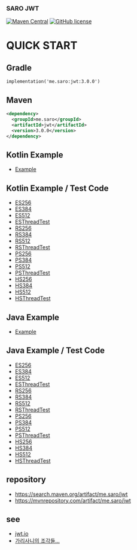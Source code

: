 ### SARO JWT
[![Maven Central](https://maven-badges.herokuapp.com/maven-central/me.saro/jwt/badge.svg)](https://maven-badges.herokuapp.com/maven-central/me.saro/jwt)
[![GitHub license](https://img.shields.io/github/license/saro-lab/jwt.svg)](https://github.com/saro-lab/jwt/blob/master/LICENSE)

# QUICK START

## Gradle
```
implementation('me.saro:jwt:3.0.0')
```

## Maven
``` xml
<dependency>
  <groupId>me.saro</groupId>
  <artifactId>jwt</artifactId>
  <version>3.0.0</version>
</dependency>
```

## Kotlin Example
- [Example](https://github.com/saro-lab/jwt/blob/master/src/test/kotlin/me/saro/jwt/kotlin/core/Example.kt)

## Kotlin Example / Test Code
- [ES256](https://github.com/saro-lab/jwt/blob/master/src/test/kotlin/me/saro/jwt/kotlin/alg/Es256.kt)
- [ES384](https://github.com/saro-lab/jwt/blob/master/src/test/kotlin/me/saro/jwt/kotlin/alg/Es384.kt)
- [ES512](https://github.com/saro-lab/jwt/blob/master/src/test/kotlin/me/saro/jwt/kotlin/alg/Es512.kt)
- [ESThreadTest](https://github.com/saro-lab/jwt/blob/master/src/test/kotlin/me/saro/jwt/kotlin/alg/EsThreadTest.kt)
- [RS256](https://github.com/saro-lab/jwt/blob/master/src/test/kotlin/me/saro/jwt/kotlin/alg/Rs256.kt)
- [RS384](https://github.com/saro-lab/jwt/blob/master/src/test/kotlin/me/saro/jwt/kotlin/alg/Rs384.kt)
- [RS512](https://github.com/saro-lab/jwt/blob/master/src/test/kotlin/me/saro/jwt/kotlin/alg/Rs512.kt)
- [RSThreadTest](https://github.com/saro-lab/jwt/blob/master/src/test/kotlin/me/saro/jwt/kotlin/alg/RsThreadTest.kt)
- [PS256](https://github.com/saro-lab/jwt/blob/master/src/test/kotlin/me/saro/jwt/kotlin/alg/Ps256.kt)
- [PS384](https://github.com/saro-lab/jwt/blob/master/src/test/kotlin/me/saro/jwt/kotlin/alg/Ps384.kt)
- [PS512](https://github.com/saro-lab/jwt/blob/master/src/test/kotlin/me/saro/jwt/kotlin/alg/Ps512.kt)
- [PSThreadTest](https://github.com/saro-lab/jwt/blob/master/src/test/kotlin/me/saro/jwt/kotlin/alg/PsThreadTest.kt)
- [HS256](https://github.com/saro-lab/jwt/blob/master/src/test/kotlin/me/saro/jwt/kotlin/alg/Hs256.kt)
- [HS384](https://github.com/saro-lab/jwt/blob/master/src/test/kotlin/me/saro/jwt/kotlin/alg/Hs384.kt)
- [HS512](https://github.com/saro-lab/jwt/blob/master/src/test/kotlin/me/saro/jwt/kotlin/alg/Hs512.kt)
- [HSThreadTest](https://github.com/saro-lab/jwt/blob/master/src/test/kotlin/me/saro/jwt/kotlin/alg/HsThreadTest.kt)

## Java Example
- [Example](https://github.com/saro-lab/jwt/blob/master/src/test/java/me/saro/jwt/java/core/Example.java)

## Java Example / Test Code
- [ES256](https://github.com/saro-lab/jwt/blob/master/src/test/java/me/saro/jwt/java/alg/Es256.java)
- [ES384](https://github.com/saro-lab/jwt/blob/master/src/test/java/me/saro/jwt/java/alg/Es384.java)
- [ES512](https://github.com/saro-lab/jwt/blob/master/src/test/java/me/saro/jwt/java/alg/Es512.java)
- [ESThreadTest](https://github.com/saro-lab/jwt/blob/master/src/test/java/me/saro/jwt/java/alg/EsThreadTest.java)
- [RS256](https://github.com/saro-lab/jwt/blob/master/src/test/java/me/saro/jwt/java/alg/Rs256.java)
- [RS384](https://github.com/saro-lab/jwt/blob/master/src/test/java/me/saro/jwt/java/alg/Rs384.java)
- [RS512](https://github.com/saro-lab/jwt/blob/master/src/test/java/me/saro/jwt/java/alg/Rs512.java)
- [RSThreadTest](https://github.com/saro-lab/jwt/blob/master/src/test/java/me/saro/jwt/java/alg/RsThreadTest.java)
- [PS256](https://github.com/saro-lab/jwt/blob/master/src/test/java/me/saro/jwt/java/alg/Ps256.java)
- [PS384](https://github.com/saro-lab/jwt/blob/master/src/test/java/me/saro/jwt/java/alg/Ps384.java)
- [PS512](https://github.com/saro-lab/jwt/blob/master/src/test/java/me/saro/jwt/java/alg/Ps512.java)
- [PSThreadTest](https://github.com/saro-lab/jwt/blob/master/src/test/java/me/saro/jwt/java/alg/PsThreadTest.java)
- [HS256](https://github.com/saro-lab/jwt/blob/master/src/test/java/me/saro/jwt/java/alg/Hs256.java)
- [HS384](https://github.com/saro-lab/jwt/blob/master/src/test/java/me/saro/jwt/java/alg/Hs384.java)
- [HS512](https://github.com/saro-lab/jwt/blob/master/src/test/java/me/saro/jwt/java/alg/Hs512.java)
- [HSThreadTest](https://github.com/saro-lab/jwt/blob/master/src/test/java/me/saro/jwt/java/alg/HsThreadTest.java)

## repository
- https://search.maven.org/artifact/me.saro/jwt
- https://mvnrepository.com/artifact/me.saro/jwt

## see
- [jwt.io](https://jwt.io)
- [가리사니의 조각들...](https://gs.saro.me)

